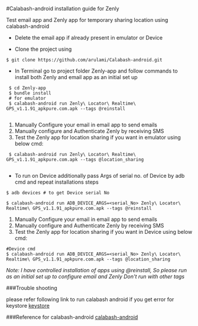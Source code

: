 #Calabash-android installation guide for Zenly

  Test email app and Zenly app for temporary sharing location using calabash-android

- Delete the email app if already present in emulator or Device 

- Clone the project using

```
$ git clone https://github.com/arulami/Calabash-android.git
```

- In Terminal go to project folder Zenly-app and follow commands to install both Zenly and email app as an initial set up
 
```
 $ cd Zenly-app
 $ bundle install
 # for emulator 
 $ calabash-android run Zenly\ Locator\ Realtime\ GPS_v1.1.91_apkpure.com.apk --tags @reinstall 
 
```
  1. Manually Configure your email in email app to send emails
  2. Manually configure and Authenticate Zenly by receiving SMS
  3. Test the Zenly app for location sharing if you want in emulator using below cmd:
 
```
 $ calabash-android run Zenly\ Locator\ Realtime\ GPS_v1.1.91_apkpure.com.apk --tags @location_sharing
 
```
 
- To run on Device additionally pass Args of serial no. of Device by adb cmd and repeat installations steps
    

```
$ adb devices # to get Device serial No
```

```
$ calabash-android run ADB_DEVICE_ARGS=<serial_No> Zenly\ Locator\ Realtime\ GPS_v1.1.91_apkpure.com.apk --tags @reinstall

```
  1. Manually Configure your email in email app to send emails
  2. Manually configure and Authenticate Zenly by receiving SMS
  3. Test the Zenly app for location sharing if you want in Device using below cmd:
   

```
#Device cmd
$ calabash-android run ADB_DEVICE_ARGS=<serial_No> Zenly\ Locator\ Realtime\ GPS_v1.1.91_apkpure.com.apk --tags @location_sharing
```

   *Note: I have controlled installation of apps using @reinstall, So please run as an initial set up to configure email and Zenly
   Don't run with other tags*
   
###Trouble shooting

   please refer following link to run calabash android if you get error for keystore
   [keystore](https://github.com/calabash/calabash-android/wiki/Running-Calabash-Android)
   
###Reference for calabash-android
   [calabash-android](https://github.com/calabash/calabash-android)